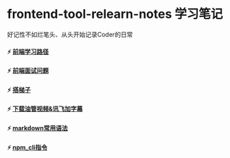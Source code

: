 # frontend-tool-relearn-notes 学习笔记
好记性不如烂笔头、从头开始记录Coder的日常

#### ⚡️ [前端学习路径](https://github.com/cqy0000/frontend-tool-relearn-notes/blob/master/frontend_learn_path.md.md)

#### ⚡️ [前端面试问题](https://github.com/cqy0000/frontend-tool-relearn-notes/blob/master/前端面试问题.md)

#### ⚡️ [搭梯子](https://github.com/cqy0000/frontend-tool-relearn-notes/blob/master/easy_ladder.md)

#### ⚡️ [下载油管视频&讯飞加字幕](https://github.com/cqy0000/frontend-tool-relearn-notes/blob/master/download_videos_generate_subtitles.md)

#### ⚡️ [markdown常用语法](https://github.com/cqy0000/frontend-tool-relearn-notes/blob/master/markdown_cheat_sheet.md)

#### ⚡️ [npm_cli指令](https://github.com/cqy0000/frontend-tool-relearn-notes/blob/master/npm_cli指令.md)


